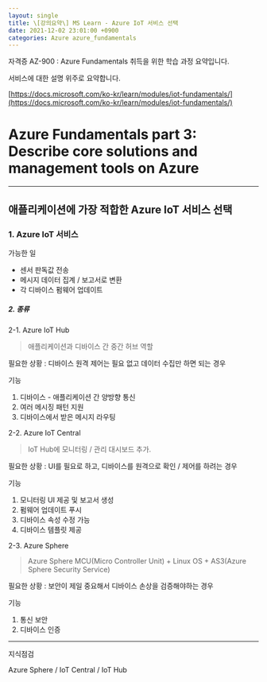 ```yaml
---
layout: single
title: \[강의요약\] MS Learn - Azure IoT 서비스 선택
date: 2021-12-02 23:01:00 +0900
categories: Azure azure_fundamentals
---
```


자격증 AZ-900 : Azure Fundamentals 취득을 위한 학습 과정 요약입니다.

서비스에 대한 설명 위주로 요약합니다.

[https://docs.microsoft.com/ko-kr/learn/modules/iot-fundamentals/](https://docs.microsoft.com/ko-kr/learn/modules/iot-fundamentals/)

# Azure Fundamentals part 3: Describe core solutions and management tools on Azure

---

## 애플리케이션에 가장 적합한 Azure IoT 서비스 선택

### 1. Azure IoT 서비스

가능한 일

- 센서 판독값 전송
- 메시지 데이터 집계 / 보고서로 변환
- 각 디바이스 펌웨어 업데이트

##### 2. 종류

2-1. Azure IoT Hub

> 애플리케이션과 디바이스 간 중간 허브 역할

필요한 상황 : 디바이스 원격 제어는 필요 없고 데이터 수집만 하면 되는 경우

기능

1. 디바이스 - 애플리케이션 간 양방향 통신
2. 여러 메시징 패턴 지원
3. 디바이스에서 받은 메시지 라우팅

2-2. Azure IoT Central

> IoT Hub에 모니터링 / 관리 대시보드 추가.

필요한 상황 : UI를 필요로 하고, 디바이스를 원격으로 확인 / 제어를 하려는 경우

기능

1. 모니터링 UI 제공 및 보고서 생성
2. 펌웨어 업데이트 푸시
3. 디바이스 속성 수정 가능
4. 디바이스 템플릿 제공

2-3. Azure Sphere

> Azure Sphere MCU(Micro Controller Unit) + Linux OS + AS3(Azure Sphere Security Service)

필요한 상황 : 보안이 제일 중요해서 디바이스 손상을 검증해야하는 경우

기능

1. 통신 보안
2. 디바이스 인증

----

지식점검

Azure Sphere / IoT Central / IoT Hub